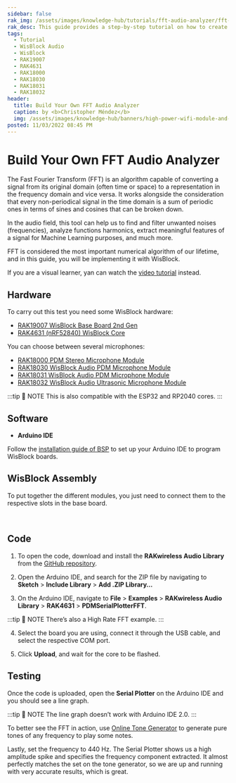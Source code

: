 ```yaml
---
sidebar: false
rak_img: /assets/images/knowledge-hub/tutorials/fft-audio-analyzer/fft-audio-analyzer.png
rak_desc: This guide provides a step-by-step tutorial on how to create an FFT audio analyzer using WisBlock Audio.
tags:
  - Tutorial
  - WisBlock Audio
  - WisBlock
  - RAK19007
  - RAK4631
  - RAK18000
  - RAK18030
  - RAK18031
  - RAK18032
header:
  title: Build Your Own FFT Audio Analyzer
  caption: by <b>Christopher Méndez</b>
  img: /assets/images/knowledge-hub/banners/high-power-wifi-module-and-power-line-communications.jpg
posted: 11/03/2022 08:45 PM
---
```


# Build Your Own FFT Audio Analyzer


The Fast Fourier Transform (FFT) is an algorithm capable of converting a signal from its original domain (often time or space) to a representation in the frequency domain and vice versa. It works alongside the consideration that every non-periodical signal in the time domain is a sum of periodic ones in terms of sines and cosines that can be broken down.

In the audio field, this tool can help us to find and filter unwanted noises (frequencies), analyze functions harmonics, extract meaningful features of a signal for Machine Learning purposes, and much more.

FFT is considered the most important numerical algorithm of our lifetime, and in this guide, you will be implementing it with WisBlock.


If you are a visual learner, yan can watch the [video tutorial](https://youtu.be/Avoobbz4wtg) instead.

## Hardware

To carry out this test you need some WisBlock hardware:
   - [RAK19007 WisBlock Base Board 2nd Gen](https://store.rakwireless.com/products/rak19007-wisblock-base-board-2nd-gen?utm_source=RAK19007&utm_medium=Document&utm_campaign=BuyFromStore)
   - [RAK4631 (nRF52840) WisBlock Core](https://store.rakwireless.com/products/rak4631-lpwan-node?utm_source=RAK4631WisBlockLPWANModule&utm_medium=Document&utm_campaign=BuyFromStore)

You can choose between several microphones:
   - [RAK18000 PDM Stereo Microphone Module](https://store.rakwireless.com/products/wisblock-microphone-module-rak18000?utm_source=WisBlockRAK18000&utm_medium=Document&utm_campaign=BuyFromStore)
   - [RAK18030 WisBlock Audio PDM Microphone Module](https://store.rakwireless.com/products/pdm-microphone-sensor-20-20khz-knowles-spk0641ht4h-1-rak18030?utm_source=RAK18030&utm_medium=Document&utm_campaign=BuyFromStore)
   - [RAK18031 WisBlock Audio PDM Microphone Module](https://store.rakwireless.com/products/pdm-microphone-sensor-20-10khz-stmicroelectronics-mp34dt06j-rak18031?utm_source=RAK18031&utm_medium=Document&utm_campaign=BuyFromStore)
   - [RAK18032 WisBlock Audio Ultrasonic Microphone Module](https://store.rakwireless.com/products/pdm-ultrasonic-microphone-sensor-knowles-sph0641lu4h-1-rak18032?utm_source=RAK18032&utm_medium=Document&utm_campaign=BuyFromStore)


:::tip 📝 NOTE
This is also compatible with the ESP32 and RP2040 cores.
:::

## Software

- **Arduino IDE**

Follow the [installation guide of BSP](https://docs.rakwireless.com/Knowledge-Hub/Learn/Installation-of-Board-Support-Package-in-Arduino-IDE/) to set up your Arduino IDE to program WisBlock boards.


## WisBlock Assembly

To put together the different modules, you just need to connect them to the respective slots in the base board.


<rk-img
  src="/assets/images/knowledge-hub/tutorials/fft-audio-analyzer/mounting-sketch.png"
  width="70%"
  caption="Assembling the IO to the base board"
/>

<br>

<rk-img
  src="/assets/images/knowledge-hub/tutorials/fft-audio-analyzer/assembled-modules.png"
  width="80%"
  caption="WisBlock + PDM Microphone assembled"
/>


## Code

1. To open the code, download and install the **RAKwireless Audio Library** from the [GitHub repository](https://github.com/RAKWireless/RAKwireless-Audio-library).

2. Open the Arduino IDE, and search for the ZIP file by navigating to **Sketch** > **Include Library** > **Add .ZIP Library…**

<rk-img
  src="/assets/images/knowledge-hub/tutorials/fft-audio-analyzer/add-zip-lib.png"
  width="80%"
  caption="Adding the library"
/>

3. On the Arduino IDE, navigate to **File** > **Examples** > **RAKwireless Audio Library** > **RAK4631** > **PDMSerialPlotterFFT**.

:::tip 📝 NOTE
There’s also a High Rate FFT example.
:::

<rk-img
  src="/assets/images/knowledge-hub/tutorials/fft-audio-analyzer/lib-navigation.png"
  width="80%"
  caption="Adding PDMSerialPlotterFFT"
/>

4. Select the board you are using, connect it through the USB cable, and select the respective COM port.

<rk-img
  src="/assets/images/knowledge-hub/tutorials/fft-audio-analyzer/select-board-port.png"
  width="80%"
  caption="Selecting the board"
/>

5. Click **Upload**, and wait for the core to be flashed.

<rk-img
  src="/assets/images/knowledge-hub/tutorials/fft-audio-analyzer/flash-the-core.png"
  width="80%"
  caption="Flashing the core"
/>

## Testing

Once the code is uploaded, open the **Serial Plotter** on the Arduino IDE and you should see a line graph.

:::tip 📝 NOTE
The line graph doesn’t work with Arduino IDE 2.0.
:::

<rk-img
  src="/assets/images/knowledge-hub/tutorials/fft-audio-analyzer/line-graph-no-sound.png"
  width="80%"
  caption="Line graph shows that no sound is being played"
/>

To better see the FFT in action, use [Online Tone Generator](https://www.szynalski.com/tone-generator/) to generate pure tones of any frequency to play some notes.

<rk-img
  src="/assets/images/knowledge-hub/tutorials/fft-audio-analyzer/line-graph-with-whistle.png"
  width="80%"
  caption="Line graph results with some whistling"
/>

Lastly, set the frequency to 440&nbsp;Hz. The Serial Plotter shows us a high amplitude spike and specifies the frequency component extracted. It almost perfectly matches the set on the tone generator, so we are up and running with very accurate results, which is great.


<rk-img
  src="/assets/images/knowledge-hub/tutorials/fft-audio-analyzer/line-graph.png"
  width="100%"
  caption="Graph showing a high amplitude spike"
/>
